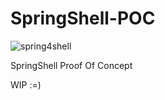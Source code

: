 # SpringShell-POC
![spring4shell](https://user-images.githubusercontent.com/22559547/160782263-f9f4ee89-356a-4077-91e4-671f18143a57.png)

SpringShell Proof Of Concept

WIP :=)
